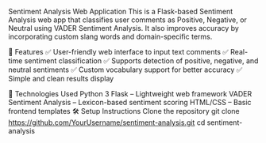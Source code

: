 Sentiment Analysis Web Application
This is a Flask-based Sentiment Analysis web app that classifies user comments as Positive, Negative, or Neutral using VADER Sentiment Analysis. It also improves accuracy by incorporating custom slang words and domain-specific terms.

📌 Features
✅ User-friendly web interface to input text comments
✅ Real-time sentiment classification
✅ Supports detection of positive, negative, and neutral sentiments
✅ Custom vocabulary support for better accuracy
✅ Simple and clean results display

🚀 Technologies Used
Python 3
Flask – Lightweight web framework
VADER Sentiment Analysis – Lexicon-based sentiment scoring
HTML/CSS – Basic frontend templates
🛠️ Setup Instructions
Clone the repository
git clone https://github.com/YourUsername/sentiment-analysis.git
cd sentiment-analysis
